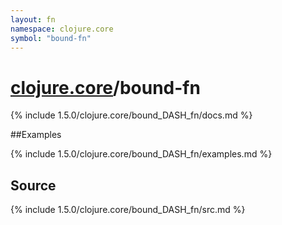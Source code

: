 ```yaml
---
layout: fn
namespace: clojure.core
symbol: "bound-fn"
---
```


# [clojure.core](../)/bound-fn

{% include 1.5.0/clojure.core/bound_DASH_fn/docs.md %}

##Examples

{% include 1.5.0/clojure.core/bound_DASH_fn/examples.md %}
## Source
{% include 1.5.0/clojure.core/bound_DASH_fn/src.md %}

